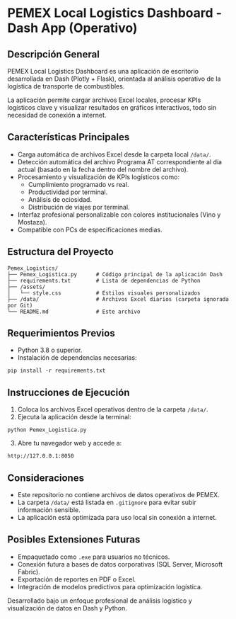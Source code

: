 # PEMEX Local Logistics Dashboard - Dash App (Operativo)

## Descripción General

PEMEX Local Logistics Dashboard es una aplicación de escritorio desarrollada en Dash (Plotly + Flask), orientada al análisis operativo de la logística de transporte de combustibles.

La aplicación permite cargar archivos Excel locales, procesar KPIs logísticos clave y visualizar resultados en gráficos interactivos, todo sin necesidad de conexión a internet.

## Características Principales

- Carga automática de archivos Excel desde la carpeta local `/data/`.
- Detección automática del archivo Programa AT correspondiente al día actual (basado en la fecha dentro del nombre del archivo).
- Procesamiento y visualización de KPIs logísticos como:
  - Cumplimiento programado vs real.
  - Productividad por terminal.
  - Análisis de ociosidad.
  - Distribución de viajes por terminal.
- Interfaz profesional personalizable con colores institucionales (Vino y Mostaza).
- Compatible con PCs de especificaciones medias.

## Estructura del Proyecto

```
Pemex_Logistics/
├── Pemex_Logistica.py      # Código principal de la aplicación Dash
├── requirements.txt        # Lista de dependencias de Python
├── /assets/
│   └── style.css           # Estilos visuales personalizados
├── /data/                  # Archivos Excel diarios (carpeta ignorada por Git)
└── README.md               # Este archivo
```

## Requerimientos Previos

- Python 3.8 o superior.
- Instalación de dependencias necesarias:

```
pip install -r requirements.txt
```

## Instrucciones de Ejecución

1. Coloca los archivos Excel operativos dentro de la carpeta `/data/`.
2. Ejecuta la aplicación desde la terminal:

```
python Pemex_Logistica.py
```

3. Abre tu navegador web y accede a:

```
http://127.0.0.1:8050
```

## Consideraciones

- Este repositorio no contiene archivos de datos operativos de PEMEX.
- La carpeta `/data/` está listada en `.gitignore` para evitar subir información sensible.
- La aplicación está optimizada para uso local sin conexión a internet.

## Posibles Extensiones Futuras

- Empaquetado como `.exe` para usuarios no técnicos.
- Conexión futura a bases de datos corporativas (SQL Server, Microsoft Fabric).
- Exportación de reportes en PDF o Excel.
- Integración de modelos predictivos para optimización logística.

Desarrollado bajo un enfoque profesional de análisis logístico y visualización de datos en Dash y Python.
